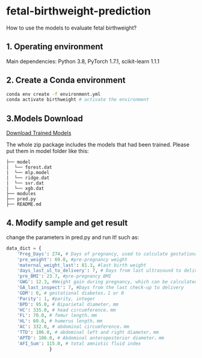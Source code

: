 # fetal-birthweight-prediction

How to use the models to evaluate fetal birthweight?

## 1. Operating environment
Main dependencies: Python 3.8, PyTorch 1.7.1, scikit-learn 1.1.1

## 2. Create a Conda environment
```bash
conda env create -f environment.yml
conda activate birthweight # activate the environment
```

## 3.Models Download
[Download Trained Models](https://drive.google.com/drive/folders/10Pb_-1agBeV_iQDu6nrW0j0qw6xX6FBg?usp=sharing)

The whole zip package includes the models that had been trained. Please put them in model folder like this:

```text
├── model
|  └── forest.dat
|  └── mlp.model
|  └── ridge.dat
|  └── svr.dat
|  └── xgb.dat
├── modules
├── pred.py
├── README.md
```


## 4. Modify sample and get result

change the parameters in pred.py and run it! such as:
```python
data_dict = {
    'Preg_Days': 274, # Days of pregnancy, used to calculate gestational weeks
    'pre_weight': 69.0, #pre-pregnancy weight
    'maternal_weight_last': 81.3, #last birth weight
    'days_last_ul_to_delivery': 7, # Days from last ultrasound to delivery
    'pre_BMI': 23.7, #pre-pregnancy BMI
    'GWG': 12.3, #Weight gain during pregnancy, which can be calculated by
    'GA_last_inspect': 7, #Days from the last check-up to delivery
    'GDM': 0, # gestational diabetes，1 or 0
    'Parity': 1, #parity, integer
    'BPD': 95.0, # Biparietal diameter，mm
    'HC': 335.0, # head circumference，mm
    'FL': 70.0, # femur length，mm
    'HL': 60.0, # humerus length，mm
    'AC': 332.0, # abdominal circumference，mm
    'TTD': 106.0, # abdominal left and right diameter，mm
    'APTD': 106.0, # Abdominal anteroposterior diameter，mm
    'AFI_Sum': 115.0, # total amniotic fluid index
                }
```
